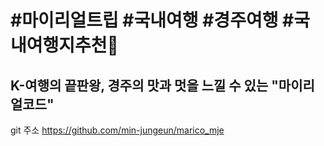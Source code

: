 # #마이리얼트립 #국내여행 #경주여행 #국내여행지추천🎈


## K-여행의 끝판왕, 경주의 맛과 멋을 느낄 수 있는 "마이리얼코드"



git 주소 https://github.com/min-jungeun/marico_mje


